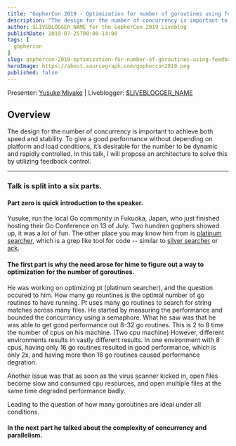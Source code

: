 ```yaml
---
title: "GopherCon 2019 - Optimization for number of goroutines using feedback control"
description: "The design for the number of concurrency is important to achieve both speed and stability. To give a good performance without depending on platform and load conditions, it’s desirable for the number to be dynamic and rapidly controlled. In this talk, I will propose an architecture to solve this by utilizing feedback control."
author: $LIVEBLOGGER_NAME for the GopherCon 2019 Liveblog
publishDate: 2019-07-25T00:00-14:00
tags: [
  gophercon
]
slug: gophercon-2019-optimization-for-number-of-goroutines-using-feedback-control
heroImage: https://about.sourcegraph.com/gophercon2019.png
published: false
---
```


Presenter: [Yusuke Miyake](https://twitter.com/monochromegane) | Liveblogger: [\$LIVEBLOGGER_NAME]($LIVEBLOGGER_URL)

## Overview

The design for the number of concurrency is important to achieve both speed and stability. To give a good performance without depending on platform and load conditions, it’s desirable for the number to be dynamic and rapidly controlled. In this talk, I will propose an architecture to solve this by utilizing feedback control.

---

### Talk is split into a six parts. 

#### Part zero is quick introduction to the speaker.

Yusuke, run the local Go community in Fukuoka, Japan, who just finished hosting their Go Conference on 13 of July. 
Two hundren gophers showed up, it was a lot of fun.
The other place you may know him from is [platinum searcher](https://github.com/monochromegane/the_platinum_searcher), which is a grep like tool for code -- similar to [silver searcher](https://geoff.greer.fm/ag/) or [ack](https://beyondgrep.com/).


#### The first part is why the need arose for hime to figure out a way to optimization for the number of goroutines.

He was working on optimizing pt (platinum searcher), and the question occured to him. How many go rountines is the optimal number of go routines to have running. Pt uses many go routines to search for string matches across many files. 
He started by measuring the performance and bounded the concurrancy using a semaphore. What he saw was that he was able to get good performance out 8-32 go routines. This is 2 to 8 time the number of cpus on his machine. (Two cpu machine)
However, different environments results in vastly different results. In one environment with 8 cpus, having only 16 go routines resulted in good performance, which is only 2x, and having more then 16 go routines caused performance degration. 

Another issue was that as soon as the virus scanner kicked in, open files become slow and consumed cpu resources, and open multiple files at the same time degraded performance badly.

Leading to the question of how many goroutines are ideal under all conditions.

#### In the next part he talked about the complexity of concurrency and parallelism.


